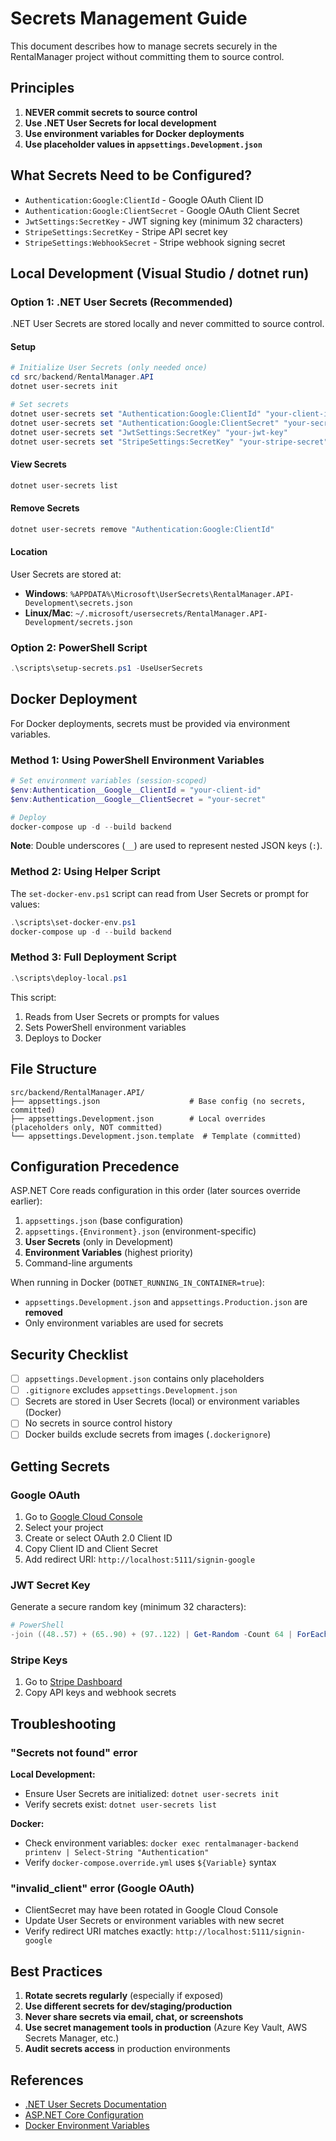 # Secrets Management Guide

This document describes how to manage secrets securely in the RentalManager project without committing them to source control.

## Principles

1. **NEVER commit secrets to source control**
2. **Use .NET User Secrets for local development**
3. **Use environment variables for Docker deployments**
4. **Use placeholder values in `appsettings.Development.json`**

## What Secrets Need to be Configured?

- `Authentication:Google:ClientId` - Google OAuth Client ID
- `Authentication:Google:ClientSecret` - Google OAuth Client Secret
- `JwtSettings:SecretKey` - JWT signing key (minimum 32 characters)
- `StripeSettings:SecretKey` - Stripe API secret key
- `StripeSettings:WebhookSecret` - Stripe webhook signing secret

## Local Development (Visual Studio / dotnet run)

### Option 1: .NET User Secrets (Recommended)

.NET User Secrets are stored locally and never committed to source control.

#### Setup

```powershell
# Initialize User Secrets (only needed once)
cd src/backend/RentalManager.API
dotnet user-secrets init

# Set secrets
dotnet user-secrets set "Authentication:Google:ClientId" "your-client-id" 
dotnet user-secrets set "Authentication:Google:ClientSecret" "your-secret"
dotnet user-secrets set "JwtSettings:SecretKey" "your-jwt-key"
dotnet user-secrets set "StripeSettings:SecretKey" "your-stripe-secret"
```

#### View Secrets

```powershell
dotnet user-secrets list
```

#### Remove Secrets

```powershell
dotnet user-secrets remove "Authentication:Google:ClientId"
```

#### Location

User Secrets are stored at:
- **Windows**: `%APPDATA%\Microsoft\UserSecrets\RentalManager.API-Development\secrets.json`
- **Linux/Mac**: `~/.microsoft/usersecrets/RentalManager.API-Development/secrets.json`

### Option 2: PowerShell Script

```powershell
.\scripts\setup-secrets.ps1 -UseUserSecrets
```

## Docker Deployment

For Docker deployments, secrets must be provided via environment variables.

### Method 1: Using PowerShell Environment Variables

```powershell
# Set environment variables (session-scoped)
$env:Authentication__Google__ClientId = "your-client-id"
$env:Authentication__Google__ClientSecret = "your-secret"

# Deploy
docker-compose up -d --build backend
```

**Note**: Double underscores (`__`) are used to represent nested JSON keys (`:`).

### Method 2: Using Helper Script

The `set-docker-env.ps1` script can read from User Secrets or prompt for values:

```powershell
.\scripts\set-docker-env.ps1
docker-compose up -d --build backend
```

### Method 3: Full Deployment Script

```powershell
.\scripts\deploy-local.ps1
```

This script:
1. Reads from User Secrets or prompts for values
2. Sets PowerShell environment variables
3. Deploys to Docker

## File Structure

```
src/backend/RentalManager.API/
├── appsettings.json                    # Base config (no secrets, committed)
├── appsettings.Development.json        # Local overrides (placeholders only, NOT committed)
└── appsettings.Development.json.template  # Template (committed)
```

## Configuration Precedence

ASP.NET Core reads configuration in this order (later sources override earlier):

1. `appsettings.json` (base configuration)
2. `appsettings.{Environment}.json` (environment-specific)
3. **User Secrets** (only in Development)
4. **Environment Variables** (highest priority)
5. Command-line arguments

When running in Docker (`DOTNET_RUNNING_IN_CONTAINER=true`):
- `appsettings.Development.json` and `appsettings.Production.json` are **removed**
- Only environment variables are used for secrets

## Security Checklist

- [ ] `appsettings.Development.json` contains only placeholders
- [ ] `.gitignore` excludes `appsettings.Development.json`
- [ ] Secrets are stored in User Secrets (local) or environment variables (Docker)
- [ ] No secrets in source control history
- [ ] Docker builds exclude secrets from images (`.dockerignore`)

## Getting Secrets

### Google OAuth

1. Go to [Google Cloud Console](https://console.cloud.google.com/apis/credentials)
2. Select your project
3. Create or select OAuth 2.0 Client ID
4. Copy Client ID and Client Secret
5. Add redirect URI: `http://localhost:5111/signin-google`

### JWT Secret Key

Generate a secure random key (minimum 32 characters):

```powershell
# PowerShell
-join ((48..57) + (65..90) + (97..122) | Get-Random -Count 64 | ForEach-Object {[char]$_})
```

### Stripe Keys

1. Go to [Stripe Dashboard](https://dashboard.stripe.com/test/apikeys)
2. Copy API keys and webhook secrets

## Troubleshooting

### "Secrets not found" error

**Local Development:**
- Ensure User Secrets are initialized: `dotnet user-secrets init`
- Verify secrets exist: `dotnet user-secrets list`

**Docker:**
- Check environment variables: `docker exec rentalmanager-backend printenv | Select-String "Authentication"`
- Verify `docker-compose.override.yml` uses `${Variable}` syntax

### "invalid_client" error (Google OAuth)

- ClientSecret may have been rotated in Google Cloud Console
- Update User Secrets or environment variables with new secret
- Verify redirect URI matches exactly: `http://localhost:5111/signin-google`

## Best Practices

1. **Rotate secrets regularly** (especially if exposed)
2. **Use different secrets for dev/staging/production**
3. **Never share secrets via email, chat, or screenshots**
4. **Use secret management tools in production** (Azure Key Vault, AWS Secrets Manager, etc.)
5. **Audit secrets access** in production environments

## References

- [.NET User Secrets Documentation](https://learn.microsoft.com/en-us/aspnet/core/security/app-secrets)
- [ASP.NET Core Configuration](https://learn.microsoft.com/en-us/aspnet/core/fundamentals/configuration/)
- [Docker Environment Variables](https://docs.docker.com/compose/environment-variables/)

